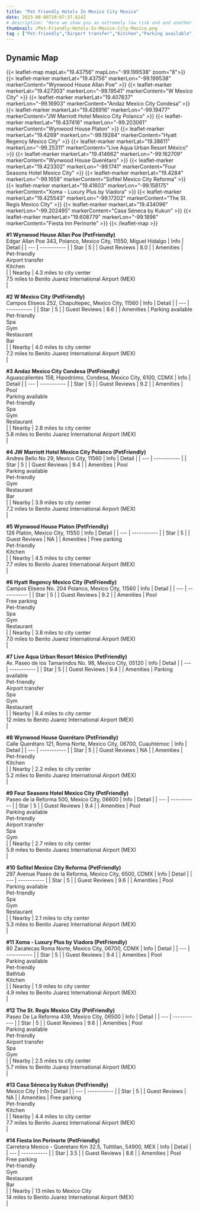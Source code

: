 ```yaml
---
title: "Pet Friendly Hotels In Mexico City Mexico"
date: 2023-08-06T19:07:37.624Z
# description: "Here we show you an extremely low risk and and another medium risk approach to earn passive income "
thumbnail: /Pet-Friendly-Hotels-In-Mexico-City-Mexico.png
tag : ["Pet-friendly","Airport transfer","Kitchen","Parking available","Spa","Gym","Restaurant","Bar","Pool","Free parking","Bathtub"]
---
```


## Dynamic Map
{{< leaflet-map  mapLat="19.43756" mapLon="-99.199538" zoom="8">}}
    {{< leaflet-marker markerLat="19.43756" markerLon="-99.199538" markerContent="Wynwood House Allan Poe" >}}
    {{< leaflet-marker markerLat="19.427303" markerLon="-99.19541" markerContent="W Mexico City" >}}
    {{< leaflet-marker markerLat="19.407837" markerLon="-99.16903" markerContent="Andaz Mexico City Condesa" >}}
    {{< leaflet-marker markerLat="19.426916" markerLon="-99.19477" markerContent="JW Marriott Hotel Mexico City Polanco" >}}
    {{< leaflet-marker markerLat="19.437416" markerLon="-99.203061" markerContent="Wynwood House Platon" >}}
    {{< leaflet-marker markerLat="19.4269" markerLon="-99.19284" markerContent="Hyatt Regency Mexico City" >}}
    {{< leaflet-marker markerLat="19.38611" markerLon="-99.25311" markerContent="Live Aqua Urban Resort México" >}}
    {{< leaflet-marker markerLat="19.414662" markerLon="-99.162709" markerContent="Wynwood House Querétaro" >}}
    {{< leaflet-marker markerLat="19.423302" markerLon="-99.1741" markerContent="Four Seasons Hotel Mexico City" >}}
    {{< leaflet-marker markerLat="19.4284" markerLon="-99.1658" markerContent="Sofitel Mexico City Reforma" >}}
    {{< leaflet-marker markerLat="19.41603" markerLon="-99.158175" markerContent="Xoma - Luxury Plus by Viadora" >}}
    {{< leaflet-marker markerLat="19.425543" markerLon="-99.17202" markerContent="The St. Regis Mexico City" >}}
    {{< leaflet-marker markerLat="19.434096" markerLon="-99.202495" markerContent="Casa Séneca by Kukun" >}}
    {{< leaflet-marker markerLat="19.608779" markerLon="-99.1896" markerContent="Fiesta Inn Perinorte" >}}
{{< /leaflet-map >}}


**#1 Wynwood House Allan Poe (PetFriendly)**<br>Edgar Allan Poe 343, Polanco, Mexico City, 11550, Miguel Hidalgo
| Info | Detail |
| --- | ----------- |
| Star | 5 |
| Guest Reviews | 8.0 |
| Amenities | Pet-friendly<br>Airport transfer<br>Kitchen<br> |
| Nearby | 4.3 miles to city center<br>7.5 miles to Benito Juarez International Airport (MEX)<br> |

**#2 W Mexico City (PetFriendly)**<br>Campos Eliseos 252, Chapultepec, Mexico City, 11560
| Info | Detail |
| --- | ----------- |
| Star | 5 |
| Guest Reviews | 8.6 |
| Amenities | Parking available<br>Pet-friendly<br>Spa<br>Gym<br>Restaurant<br>Bar<br> |
| Nearby | 4.0 miles to city center<br>7.2 miles to Benito Juarez International Airport (MEX)<br> |

**#3 Andaz Mexico City Condesa (PetFriendly)**<br>Aguascalientes 158, Hipodrómo, Condesa, Mexico City, 6100, CDMX
| Info | Detail |
| --- | ----------- |
| Star | 5 |
| Guest Reviews | 9.2 |
| Amenities | Pool<br>Parking available<br>Pet-friendly<br>Spa<br>Gym<br>Restaurant<br> |
| Nearby | 2.8 miles to city center<br>5.8 miles to Benito Juarez International Airport (MEX)<br> |

**#4 JW Marriott Hotel Mexico City Polanco (PetFriendly)**<br>Andres Bello No 29, Mexico City, 11560
| Info | Detail |
| --- | ----------- |
| Star | 5 |
| Guest Reviews | 9.4 |
| Amenities | Pool<br>Parking available<br>Pet-friendly<br>Gym<br>Restaurant<br>Bar<br> |
| Nearby | 3.9 miles to city center<br>7.2 miles to Benito Juarez International Airport (MEX)<br> |

**#5 Wynwood House Platon (PetFriendly)**<br>126 Platón, Mexico City, 11550
| Info | Detail |
| --- | ----------- |
| Star | 5 |
| Guest Reviews | NA |
| Amenities | Free parking<br>Pet-friendly<br>Kitchen<br> |
| Nearby | 4.5 miles to city center<br>7.7 miles to Benito Juarez International Airport (MEX)<br> |

**#6 Hyatt Regency Mexico City (PetFriendly)**<br>Campos Eliseos No. 204 Polanco, Mexico City, 11560
| Info | Detail |
| --- | ----------- |
| Star | 5 |
| Guest Reviews | 9.2 |
| Amenities | Pool<br>Free parking<br>Pet-friendly<br>Spa<br>Gym<br>Restaurant<br> |
| Nearby | 3.8 miles to city center<br>7.0 miles to Benito Juarez International Airport (MEX)<br> |

**#7 Live Aqua Urban Resort México (PetFriendly)**<br>Av. Paseo de los Tamarindos No. 98, Mexico City, 05120
| Info | Detail |
| --- | ----------- |
| Star | 5 |
| Guest Reviews | 9.4 |
| Amenities | Parking available<br>Pet-friendly<br>Airport transfer<br>Spa<br>Gym<br>Restaurant<br> |
| Nearby | 8.4 miles to city center<br>12 miles to Benito Juarez International Airport (MEX)<br> |

**#8 Wynwood House Querétaro (PetFriendly)**<br>Calle Querétaro 121, Roma Norte, Mexico City, 06700, Cuauhtémoc
| Info | Detail |
| --- | ----------- |
| Star | 5 |
| Guest Reviews | NA |
| Amenities | Pet-friendly<br>Kitchen<br> |
| Nearby | 2.2 miles to city center<br>5.2 miles to Benito Juarez International Airport (MEX)<br> |

**#9 Four Seasons Hotel Mexico City (PetFriendly)**<br>Paseo de la Reforma 500, Mexico City, 06600
| Info | Detail |
| --- | ----------- |
| Star | 5 |
| Guest Reviews | 9.4 |
| Amenities | Pool<br>Parking available<br>Pet-friendly<br>Airport transfer<br>Spa<br>Gym<br> |
| Nearby | 2.7 miles to city center<br>5.9 miles to Benito Juarez International Airport (MEX)<br> |

**#10 Sofitel Mexico City Reforma (PetFriendly)**<br>297 Avenue Paseo de la Reforma, Mexico City, 6500, CDMX
| Info | Detail |
| --- | ----------- |
| Star | 5 |
| Guest Reviews | 9.6 |
| Amenities | Pool<br>Parking available<br>Pet-friendly<br>Spa<br>Gym<br>Restaurant<br> |
| Nearby | 2.1 miles to city center<br>5.3 miles to Benito Juarez International Airport (MEX)<br> |

**#11 Xoma - Luxury Plus by Viadora (PetFriendly)**<br>80 Zacatecas Roma Norte, Mexico City, 06700, CDMX
| Info | Detail |
| --- | ----------- |
| Star | 5 |
| Guest Reviews | 9.4 |
| Amenities | Pool<br>Parking available<br>Pet-friendly<br>Bathtub<br>Kitchen<br> |
| Nearby | 1.9 miles to city center<br>4.9 miles to Benito Juarez International Airport (MEX)<br> |

**#12 The St. Regis Mexico City (PetFriendly)**<br>Paseo De La Reforma 439, Mexico City, 06500
| Info | Detail |
| --- | ----------- |
| Star | 5 |
| Guest Reviews | 9.6 |
| Amenities | Pool<br>Parking available<br>Pet-friendly<br>Airport transfer<br>Spa<br>Gym<br> |
| Nearby | 2.5 miles to city center<br>5.7 miles to Benito Juarez International Airport (MEX)<br> |

**#13 Casa Séneca by Kukun (PetFriendly)**<br>Mexico City
| Info | Detail |
| --- | ----------- |
| Star | 5 |
| Guest Reviews | NA |
| Amenities | Free parking<br>Pet-friendly<br>Kitchen<br> |
| Nearby | 4.4 miles to city center<br>7.7 miles to Benito Juarez International Airport (MEX)<br> |

**#14 Fiesta Inn Perinorte (PetFriendly)**<br>Carretera Mexico - Queretaro Km 32.5, Tultitlan, 54900, MEX
| Info | Detail |
| --- | ----------- |
| Star | 3.5 |
| Guest Reviews | 8.6 |
| Amenities | Pool<br>Free parking<br>Pet-friendly<br>Gym<br>Restaurant<br>Bar<br> |
| Nearby | 13 miles to Mexico City<br>14 miles to Benito Juarez International Airport (MEX)<br> |

